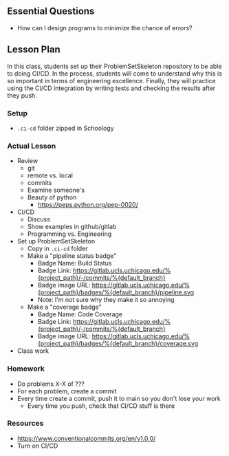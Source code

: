 ## Essential Questions

- How can I design programs to minimize the chance of errors?

## Lesson Plan

In this class, students set up their ProblemSetSkeleton repository to be able
to doing CI/CD. In the process, students will come to understand why this is so
important in terms of engineering excellence. Finally, they will practice using
the CI/CD integration by writing tests and checking the results after they push.

### Setup

- `.ci-cd` folder zipped in Schoology

### Actual Lesson

- Review
    - git
    - remote vs. local
    - commits
    - Examine someone's 
    - Beauty of python
        - https://peps.python.org/pep-0020/
- CI/CD
    - Discuss
    - Show examples in github/gitlab
    - Programming vs. Engineering
- Set up ProblemSetSkeleton
    - Copy in `.ci-cd` folder
    - Make a "pipeline status badge"
        - Badge Name: Build Status
        - Badge Link: https://gitlab.ucls.uchicago.edu/%{project_path}/-/commits/%{default_branch}
        - Badge image URL: https://gitlab.ucls.uchicago.edu/%{project_path}/badges/%{default_branch}/pipeline.svg
        - Note: I'm not sure why they make it so annoying
    - Make a "coverage badge"
        - Badge Name: Code Coverage
        - Badge Link: https://gitlab.ucls.uchicago.edu/%{project_path}/-/commits/%{default_branch}
        - Badge image URL: https://gitlab.ucls.uchicago.edu/%{project_path}/badges/%{default_branch}/coverage.svg
- Class work

### Homework

- Do problems X-X of ???
- For each problem, create a commit
- Every time create a commit, push it to main so you don't lose your work
    - Every time you push, check that CI/CD stuff is there

### Resources

- https://www.conventionalcommits.org/en/v1.0.0/
- Turn on CI/CD

